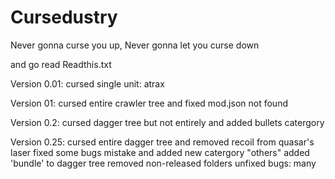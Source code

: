 # Cursedustry
Never gonna curse you up, Never gonna let you curse down

and go read Readthis.txt

Version 0.01: cursed single unit: atrax

Version 01: cursed entire crawler tree and fixed mod.json not found

Version 0.2: cursed dagger tree but not entirely and added bullets catergory

Version 0.25: cursed entire dagger tree and removed recoil from quasar's laser
fixed some bugs mistake and added new catergory "others"
added 'bundle' to dagger tree
removed non-released folders
unfixed bugs: many
